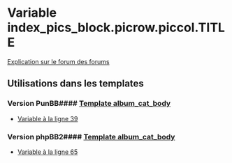 # Variable index_pics_block.picrow.piccol.TITLE
[Explication sur le forum des forums](http://forum.forumactif.com/t294113-listing-des-variables#index_pics_block.picrow.piccol.TITLE)
## Utilisations dans les templates
### Version PunBB#### [Template album_cat_body](punbb/album_cat_body.md)
* [Variable à la ligne 39](../punbb/album_cat_body.tpl#L39)
### Version phpBB2#### [Template album_cat_body](subsilver/album_cat_body.md)
* [Variable à la ligne 65](../subsilver/album_cat_body.tpl#L65)